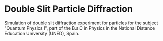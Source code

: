 # Double Slit Particle Diffraction
Simulation of double slit diffraction experiment for particles for the subject "Quantum Physics I", part of the B.s.C in Physics in the National Distance Education University (UNED), Spain.
